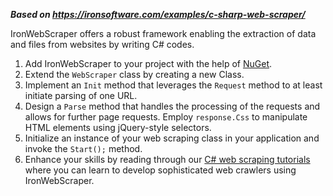 ***Based on <https://ironsoftware.com/examples/c-sharp-web-scraper/>***

IronWebScraper offers a robust framework enabling the extraction of data and files from websites by writing C# codes.

1. Add IronWebScraper to your project with the help of [NuGet](https://www.nuget.org/packages/IronWebScraper/).
2. Extend the `WebScraper` class by creating a new Class.
3. Implement an `Init` method that leverages the `Request` method to at least initiate parsing of one URL.
4. Design a `Parse` method that handles the processing of the requests and allows for further page requests. Employ `response.Css` to manipulate HTML elements using jQuery-style selectors.
5. Initialize an instance of your web scraping class in your application and invoke the `Start();` method.
6. Enhance your skills by reading through our [C# web scraping tutorials](https://ironsoftware.com/csharp/webscraper/tutorials/webscraping-in-c-sharp/) where you can learn to develop sophisticated web crawlers using IronWebScraper.